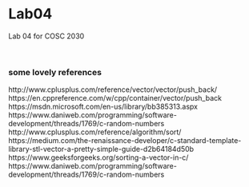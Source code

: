# Lab04
Lab 04 for COSC 2030

<br>
<h3>some lovely references</h3>
http://www.cplusplus.com/reference/vector/vector/push_back/
<br>
https://en.cppreference.com/w/cpp/container/vector/push_back
<br>
https://msdn.microsoft.com/en-us/library/bb385313.aspx
<!-yo I think this is the .net thing we were told to look up in part 1 ->
<br>
https://www.daniweb.com/programming/software-development/threads/1769/c-random-numbers
<br>
http://www.cplusplus.com/reference/algorithm/sort/
<br>
https://medium.com/the-renaissance-developer/c-standard-template-library-stl-vector-a-pretty-simple-guide-d2b64184d50b
<br>
https://www.geeksforgeeks.org/sorting-a-vector-in-c/
<br>
https://www.daniweb.com/programming/software-development/threads/1769/c-random-numbers
